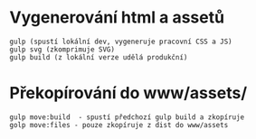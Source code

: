 Vygenerování html a assetů
=

```
gulp (spustí lokální dev, vygeneruje pracovní CSS a JS)
gulp svg (zkomprimuje SVG)
gulp build (z lokální verze udělá produkční)
```

Překopírování do www/assets/
=
```
gulp move:build  - spustí předchozí gulp build a zkopíruje
golp move:files - pouze zkopíruje z dist do www/assets
```